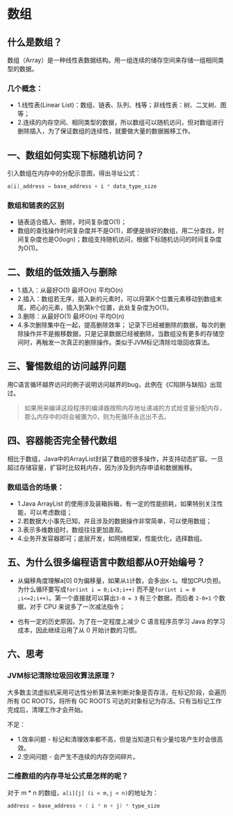 # 数组

## 什么是数组？
数组（Array）是一种线性表数据结构。用一组连续的储存空间来存储一组相同类型的数据。

### 几个概念：
* 1.线性表(Linear List)：数组、链表、队列、栈等；非线性表：树、二叉树、图等；
* 2.连续的内存空间、相同类型的数据，所以数组可以随机访问，但对数组进行删除插入，为了保证数组的连续性，就要做大量的数据搬移工作。

## 一、数组如何实现下标随机访问？
引入数组在内存中的分配示意图，得出寻址公式：

```java
a[i]_address = base_address + i * data_type_size
```

### 数组和链表的区别
* 链表适合插入、删除，时间复杂度O(1)；
* 数组的查找操作时间复杂度并不是O(1)，即便是排好的数组，用二分查找，时间复杂度也是O(logn)；数组支持随机访问，根据下标随机访问的时间复杂度为O(1)。

## 二、数组的低效插入与删除

* 1.插入：从最好O(1) 最坏O(n) 平均O(n)
* 2.插入：数组若无序，插入新的元素时，可以将第K个位置元素移动到数组末尾，把心的元素，插入到第k个位置，此处复杂度为O(1)。
* 3.删除：从最好O(1) 最坏O(n) 平均O(n)
* 4.多次删除集中在一起，提高删除效率；
    记录下已经被删除的数据，每次的删除操作并不是搬移数据，只是记录数据已经被删除，当数组没有更多的存储空间时，再触发一次真正的删除操作。类似于JVM标记清除垃圾回收算法。

## 三、警惕数组的访问越界问题
用C语言循环越界访问的例子说明访问越界的bug，此例在《C陷阱与缺陷》出现过。

> 如果用来编译这段程序的编译器按照内存地址递减的方式给变量分配内存，那么内存中的i将会被置为0，则为死循环永远出不去。

## 四、容器能否完全替代数组
相比于数组，Java中的ArrayList封装了数组的很多操作，并支持动态扩容。一旦超过存储容量，扩容时比较耗内存，因为涉及到内存申请和数据搬移。

### 数组适合的场景：
* 1.Java ArrayList 的使用涉及装箱拆箱，有一定的性能损耗，如果特别关注性能，可以考虑数组；
* 2.若数据大小事先已知，并且涉及的数据操作非常简单，可以使用数组；
* 3.表示多维数组时，数组往往更加直观。
* 4.业务开发容器即可；底层开发，如网络框架，性能优化，选择数组。

## 五、为什么很多编程语言中数组都从0开始编号？
* 从偏移角度理解a[0] 0为偏移量，如果从`1`计数，会多出`K-1`。增加CPU负担。为什么循环要写成`for(int i = 0;i<3;i++)` 而不是`for(int i = 0 ;i<=2;i++)`。第一个直接就可以算出`3-0 = 3` 有三个数据，而后者 `2-0+1` 个数据，对于 CPU 来说多了一次减法指令；

* 也有一定的历史原因，为了在一定程度上减少 C 语言程序员学习 Java 的学习成本，因此继续沿用了从 0 开始计数的习惯。

## 六、思考

### JVM标记清除垃圾回收算法原理？

大多数主流虚拟机采用可达性分析算法来判断对象是否存活，在标记阶段，会遍历所有 GC ROOTS，将所有 GC ROOTS 可达的对象标记为存活。只有当标记工作完成后，清理工作才会开始。

不足：
* 1.效率问题 - 标记和清理效率都不高，但是当知道只有少量垃圾产生时会很高效。
* 2.空间问题 - 会产生不连续的内存空间碎片。


### 二维数组的内存寻址公式是怎样的呢？
对于 m * n 的数组，`a[i][j] (i < m,j < n)`的地址为：

```java
address = base_address + ( i * n + j) * type_size
```